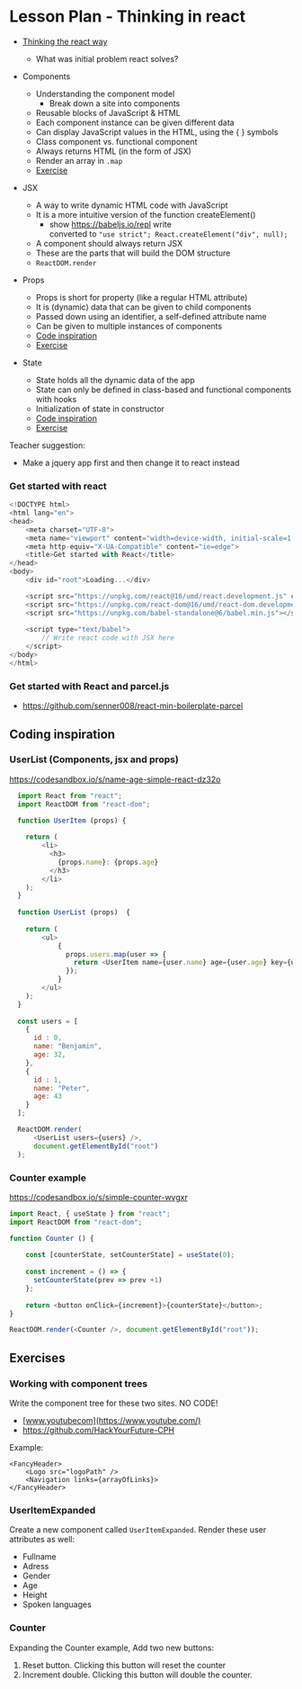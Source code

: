 # Lesson Plan - Thinking in react

- [Thinking the react way](https://reactjs.org/docs/thinking-in-react.html)
  - What was initial problem react solves?
  
- Components
  - Understanding the component model
    - Break down a site into components
  - Reusable blocks of JavaScript & HTML
  - Each component instance can be given different data
  - Can display JavaScript values in the HTML, using the { } symbols
  - Class component vs. functional component
  - Always returns HTML (in the form of JSX)
  - Render an array in `.map`
  - [Exercise](#working-with-component-trees)

- JSX
  - A way to write dynamic HTML code with JavaScript
  - It is a more intuitive version of the function createElement()
    - show https://babeljs.io/repl write <div></div> converted to `"use strict"; React.createElement("div", null);`
  - A component should always return JSX
  - These are the parts that will build the DOM structure
  - `ReactDOM.render`

- Props
  - Props is short for property (like a regular HTML attribute)
  - It is (dynamic) data that can be given to child components
  - Passed down using an identifier, a self-defined attribute name
  - Can be given to multiple instances of components
  - [Code inspiration](#userlist-components-jsx-and-props)
  - [Exercise](#useritemexpanded)

- State
  - State holds all the dynamic data of the app
  - State can only be defined in class-based and functional components with hooks
  - Initialization of state in constructor
  - [Code inspiration](#counter-example)
  - [Exercise](#counter)


Teacher suggestion: 
- Make a jquery app first and then change it to react instead

### Get started with react

```js
<!DOCTYPE html>
<html lang="en">
<head>
    <meta charset="UTF-8">
    <meta name="viewport" content="width=device-width, initial-scale=1.0">
    <meta http-equiv="X-UA-Compatible" content="ie=edge">
    <title>Get started with React</title>
</head>
<body>
    <div id="root">Loading...</div>

    <script src="https://unpkg.com/react@16/umd/react.development.js" crossorigin></script>
    <script src="https://unpkg.com/react-dom@16/umd/react-dom.development.js" crossorigin></script>
    <script src="https://unpkg.com/babel-standalone@6/babel.min.js"></script>
    
    <script type="text/babel">
        // Write react code with JSX here
    </script>
</body>
</html>

```
### Get started with React and parcel.js
- https://github.com/senner008/react-min-boilerplate-parcel

## Coding inspiration

### UserList (Components, jsx and props)

https://codesandbox.io/s/name-age-simple-react-dz32o

```js
  import React from "react";
  import ReactDOM from "react-dom";

  function UserItem (props) {
    
    return (
        <li>
          <h3>
            {props.name}: {props.age}
          </h3>
        </li>
    );
  }
    
  function UserList (props)  {
      
    return (
        <ul>
            {
              props.users.map(user => {
                return <UserItem name={user.name} age={user.age} key={user.id} />;
              });
            }
        </ul>
    );
  }
    
  const users = [
    {
      id : 0,  
      name: "Benjamin",
      age: 32,
    },
    {
      id : 1,
      name: "Peter",
      age: 43
    }
  ];

  ReactDOM.render(
      <UserList users={users} />, 
      document.getElementById("root")
  );


```

### Counter example

https://codesandbox.io/s/simple-counter-wvgxr

```js
import React, { useState } from "react";
import ReactDOM from "react-dom";

function Counter () {
    
    const [counterState, setCounterState] = useState(0);
  
    const increment = () => {
      setCounterState(prev => prev +1)
    };
  
    return <button onClick={increment}>{counterState}</button>;  
}

ReactDOM.render(<Counter />, document.getElementById("root"));

```

## Exercises

### Working with component trees
Write the component tree for these two sites. NO CODE!
- [www.youtubecom](https://www.youtube.com/)
- https://github.com/HackYourFuture-CPH

Example:
```
<FancyHeader>
    <Logo src="logoPath" />
    <Navigation links={arrayOfLinks}>
</FancyHeader> 
```

### UserItemExpanded
Create a new component called `UserItemExpanded`. Render these user attributes as well:

- Fullname
- Adress
- Gender
- Age
- Height
- Spoken languages

### Counter
Expanding the Counter example, Add two new buttons:
1. Reset button. Clicking this button will reset the counter
2. Increment double. Clicking this button will double the counter. 

